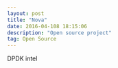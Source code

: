 ```yaml
---
layout: post
title: "Nova"
date: 2016-04-108 18:15:06 
description: "Open source project"
tag: Open Source
---
```


DPDK intel
